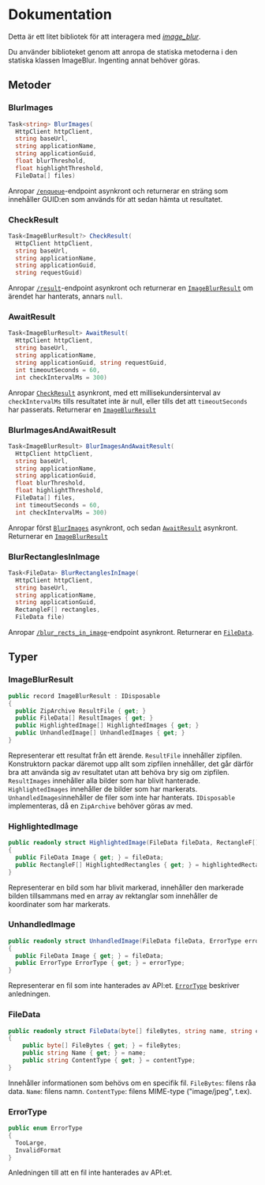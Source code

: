 # Dokumentation
Detta är ett litet bibliotek för att interagera med [_image_blur_](https://github.com/Plattfisken/image_blur/tree/main/image_blur).

Du använder biblioteket genom att anropa de statiska metoderna i den statiska klassen ImageBlur. Ingenting annat behöver göras.
## Metoder

### BlurImages
```c#
Task<string> BlurImages(
  HttpClient httpClient,
  string baseUrl,
  string applicationName,
  string applicationGuid,
  float blurThreshold,
  float highlightThreshold,
  FileData[] files)
```
Anropar [`/enqueue`](https://github.com/Plattfisken/image_blur/tree/main/image_blur#enqueue)-endpoint asynkront och returnerar en sträng som innehåller GUID:en som används för att sedan hämta ut resultatet.

### CheckResult
```c#
Task<ImageBlurResult?> CheckResult(
  HttpClient httpClient,
  string baseUrl,
  string applicationName,
  string applicationGuid,
  string requestGuid)
```
Anropar [`/result`](https://github.com/Plattfisken/image_blur/tree/main/image_blur#result)-endpoint asynkront och returnerar en [`ImageBlurResult`](#ImageBlurResult) om ärendet har hanterats, annars `null`.

### AwaitResult
```c#
Task<ImageBlurResult> AwaitResult(
  HttpClient httpClient,
  string baseUrl,
  string applicationName,
  string applicationGuid, string requestGuid,
  int timeoutSeconds = 60,
  int checkIntervalMs = 300)
```
Anropar [`CheckResult`](#CheckResult) asynkront, med ett millisekundersinterval av `checkIntervalMs` tills resultatet inte är null, eller tills det att `timeoutSeconds` har passerats. Returnerar en [`ImageBlurResult`](#ImageBlurResult)

### BlurImagesAndAwaitResult
```c#
Task<ImageBlurResult> BlurImagesAndAwaitResult(
  HttpClient httpClient,
  string baseUrl,
  string applicationName,
  string applicationGuid,
  float blurThreshold,
  float highlightThreshold,
  FileData[] files,
  int timeoutSeconds = 60,
  int checkIntervalMs = 300)
```
Anropar först [`BlurImages`](#BlurImages) asynkront, och sedan [`AwaitResult`](#AwaitResult) asynkront. Returnerar en [`ImageBlurResult`](#ImageBlurResult)

### BlurRectanglesInImage
```c#
Task<FileData> BlurRectanglesInImage(
  HttpClient httpClient,
  string baseUrl,
  string applicationName,
  string applicationGuid,
  RectangleF[] rectangles,
  FileData file)
```
Anropar [`/blur_rects_in_image`](https://github.com/Plattfisken/image_blur/tree/main/image_blur#blur_rects_in_image)-endpoint asynkront. Returnerar en [`FileData`](#FileData).

## Typer

### ImageBlurResult
```c#
public record ImageBlurResult : IDisposable
{
  public ZipArchive ResultFile { get; }
  public FileData[] ResultImages { get; }
  public HighlightedImage[] HighlightedImages { get; }
  public UnhandledImage[] UnhandledImages { get; }
}
```
Representerar ett resultat från ett ärende. `ResultFile` innehåller zipfilen. Konstruktorn packar däremot upp allt som zipfilen innehåller, det går därför bra att använda sig av resultatet utan att behöva bry sig om zipfilen. `ResultImages` innehåller alla bilder som har blivit hanterade. `HighlightedImages` innehåller de bilder som har markerats. `UnhandledImages`innehåller de filer som inte har hanterats. `IDisposable` implementeras, då en `ZipArchive` behöver göras av med.

### HighlightedImage
```c#
public readonly struct HighlightedImage(FileData fileData, RectangleF[] highlightedRectangles)
{
  public FileData Image { get; } = fileData;
  public RectangleF[] HighlightedRectangles { get; } = highlightedRectangles;
}
```
Representerar en bild som har blivit markerad, innehåller den markerade bilden tillsammans med en array av rektanglar som innehåller de koordinater som har markerats.

### UnhandledImage
```c#
public readonly struct UnhandledImage(FileData fileData, ErrorType errorType)
{
  public FileData Image { get; } = fileData;
  public ErrorType ErrorType { get; } = errorType;
}
```
Representerar en fil som inte hanterades av API:et. [`ErrorType`](#ErrorType) beskriver anledningen.

### FileData
```c#
public readonly struct FileData(byte[] fileBytes, string name, string contentType)
{
    public byte[] FileBytes { get; } = fileBytes;
    public string Name { get; } = name;
    public string ContentType { get; } = contentType;
}
```
Innehåller informationen som behövs om en specifik fil. `FileBytes`: filens råa data. `Name`: filens namn. `ContentType`: filens MIME-type ("image/jpeg", t.ex).

### ErrorType
```c#
public enum ErrorType
{
  TooLarge,
  InvalidFormat
}
```
Anledningen till att en fil inte hanterades av API:et.
